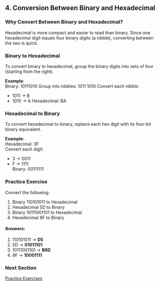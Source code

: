 ## 4. Conversion Between Binary and Hexadecimal

### Why Convert Between Binary and Hexadecimal?
Hexadecimal is more compact and easier to read than binary. Since one hexadecimal digit equals four binary digits (a nibble), converting between the two is quick.

### Binary to Hexadecimal
To convert binary to hexadecimal, group the binary digits into sets of four (starting from the right).

**Example**:  
Binary: 10111010 
Group into nibbles: 1011 1010 
Convert each nibble:  
- 1011 → B 
- 1010 → A 
Hexadecimal: BA

### Hexadecimal to Binary
To convert hexadecimal to binary, replace each hex digit with its four-bit binary equivalent.

**Example**:  
Hexadecimal: 3F  
Convert each digit:  
- 3 → 0011  
- F → 1111  
Binary: 00111111

### Practice Exercise
Convert the following:

1. Binary 110101011 to Hexadecimal  
2. Hexadecimal 5D to Binary  
3. Binary 10111001101 to Hexadecimal  
4. Hexadecimal 8F to Binary  

#### Answers:
1. 110101011 → **D5**  
2. 5D → **01011101**  
3. 10111001101 → **B6D**  
4. 8F → **10001111**

### Next Section 
[Practice Exercises](https://github.com/cas65/Practice-exercises-.git)
